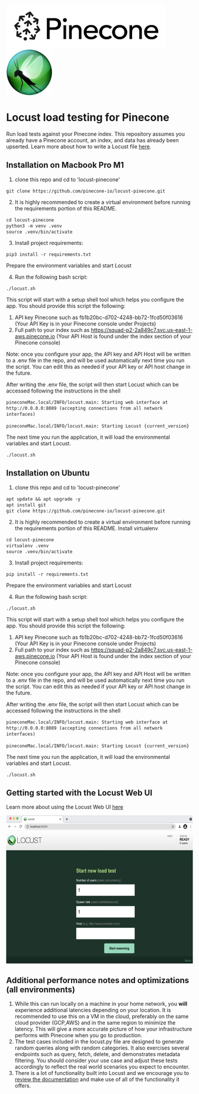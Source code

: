 <img src="pinecone-logo.png" /><img src="locust-logo.webp" height=125px/> 

# Locust load testing for Pinecone
Run load tests against your Pinecone index. This repository assumes you already have a Pinecone account, an index, and data has already been upserted. Learn more about how to write a Locust file [here](https://docs.locust.io/en/stable/writing-a-locustfile.html).

## Installation on Macbook Pro M1

1. clone this repo and cd to 'locust-pinecone'  
```shell
git clone https://github.com/pinecone-io/locust-pinecone.git
```

2. It is highly recommended to create a virtual environment before running the requirements portion of this README.
```shell
cd locust-pinecone
python3 -m venv .venv
source .venv/bin/activate
```

3. Install project requirements:

```shell
pip3 install -r requirements.txt
```

Prepare the environment variables and start Locust

4. Run the following bash script:

```shell
./locust.sh
```

This script will start with a setup shell tool which helps you configure the app.
You should provide this script the following:
1. API key Pinecone such as fb1b20bc-d702-4248-bb72-1fcd50f03616 (Your API Key is in your Pinecone console under Projects)
2. Full path to your index such as https://squad-p2-2a849c7.svc.us-east-1-aws.pinecone.io (Your API Host is found under the index section of your Pinecone console)

Note: once you configure your app, the API key and API Host will be written to a .env file in the repo,
and will be used automatically next time you run the script. You can edit this as needed if your API key or API host change in the future.

After writing the .env file, the script will then start Locust which can be accessed following the instructions in the shell
```shell
pineconeMac.local/INFO/locust.main: Starting web interface at http://0.0.0.0:8089 (accepting connections from all network interfaces)  

pineconeMac.local/INFO/locust.main: Starting Locust {current_version}
```

The next time you run the application, it will load the environmental variables and start Locust.
```shell
./locust.sh
```
## Installation on Ubuntu  

1. clone this repo and cd to 'locust-pinecone'
```shell
apt update && apt upgrade -y
apt install git
git clone https://github.com/pinecone-io/locust-pinecone.git
```

2. It is highly recommended to create a virtual environment before running the requirements portion of this README. Install virtualenv  

```shell
cd locust-pinecone
virtualenv .venv
source .venv/bin/activate
```

3. Install project requirements:

```shell
pip install -r requirements.txt
```

Prepare the environment variables and start Locust

4. Run the following bash script:

```shell
./locust.sh
```

This script will start with a setup shell tool which helps you configure the app.
You should provide this script the following:
1. API key Pinecone such as fb1b20bc-d702-4248-bb72-1fcd50f03616 (Your API Key is in your Pinecone console under Projects)
2. Full path to your index such as https://squad-p2-2a849c7.svc.us-east-1-aws.pinecone.io (Your API Host is found under the index section of your Pinecone console)

Note: once you configure your app, the API key and API Host will be written to a .env file in the repo,
and will be used automatically next time you run the script. You can edit this as needed if your API key or API host change in the future.

After writing the .env file, the script will then start Locust which can be accessed following the instructions in the shell
```shell
pineconeMac.local/INFO/locust.main: Starting web interface at http://0.0.0.0:8089 (accepting connections from all network interfaces)  

pineconeMac.local/INFO/locust.main: Starting Locust {current_version}
```

The next time you run the application, it will load the environmental variables and start Locust.
```shell
./locust.sh
```

## Getting started with the Locust Web UI
Learn more about using the Locust Web UI [here](https://docs.locust.io/en/stable/quickstart.html)  

<img src="locust_screenshot.png" alt="screenshot" height="400px"/>  

## Additional performance notes and optimizations (all environments)
1. While this can run locally on a machine in your home network, you **will** experience additional latencies depending on your location. It is recommended to use this on a VM in the cloud, preferably on the same cloud provider (GCP,AWS) and in the same region to minimize the latency. This will give a more accurate picture of how your infrastructure performs with Pinecone when you go to production. 
2. The test cases included in the locust.py file are designed to generate random queries along with random categories. It also exercises several endpoints such as query, fetch, delete, and demonstrates metadata filtering. You should consider your use case and adjust these tests accordingly to reflect the real world scenarios you expect to encounter. 
3. There is a lot of functionality built into Locust and we encourage you to [review the documentation](https://docs.locust.io/en/stable/index.html) and make use of all of the functionality it offers. 